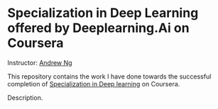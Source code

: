 # Specialization in Deep Learning offered by Deeplearning.Ai on Coursera

Instructor: [Andrew Ng](https://www.andrewng.org/)


This repository contains the work I have done towards the successful completion of [Specialization in Deep learning](https://www.coursera.org/programs/e0db448d-c560-4610-ac5e-c39eca30872b?collectionId=&currentTab=CATALOG&productId=W62RsyrdEeeFQQqyuQaohA&productType=s12n&showMiniModal=true) on Coursera.

Description.
